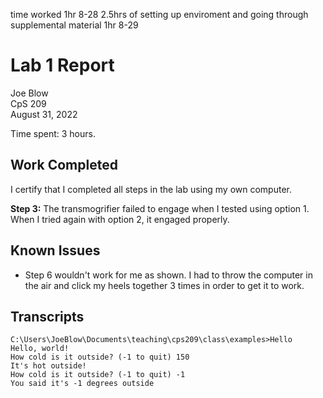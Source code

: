 
time worked
1hr 8-28
2.5hrs of setting up enviroment and going through supplemental material
1hr 8-29

# Lab 1 Report

Joe Blow  
CpS 209  
August 31, 2022

Time spent: 3 hours.

## Work Completed

I certify that I completed all steps in the lab using my own computer.

**Step 3:** The transmogrifier failed to engage when I tested using option 1.
When I tried again with option 2, it engaged properly.

## Known Issues

* Step 6 wouldn't work for me as shown. I had to throw the computer in the air
  and click my heels together 3 times in order to get it to work.

## Transcripts

```
C:\Users\JoeBlow\Documents\teaching\cps209\class\examples>Hello
Hello, world!
How cold is it outside? (-1 to quit) 150
It's hot outside!
How cold is it outside? (-1 to quit) -1
You said it's -1 degrees outside
```